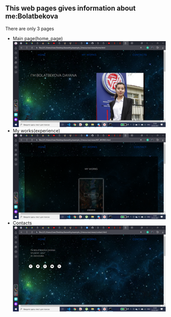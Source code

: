 
## This web pages gives information about me:Bolatbekova
There are only 3 pages

- Main page(home_page)
![](images_sc/03.png)
- My works(experience)
![](images_sc/02.png)
- Contacts
![](images_sc/01.png)


